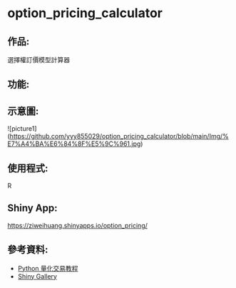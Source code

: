 # option_pricing_calculator
## 作品:
選擇權訂價模型計算器
## 功能:
## 示意圖:
![picture1] (https://github.com/yyy855029/option_pricing_calculator/blob/main/Img/%E7%A4%BA%E6%84%8F%E5%9C%961.jpg)
## 使用程式:
R
## Shiny App:
https://ziweihuang.shinyapps.io/option_pricing/
## 參考資料:
* [Python 量化交易教程](https://blog.lofyer.org/wp-content/uploads/python-quant-uqer.pdf)
* [Shiny Gallery](https://shiny.rstudio.com/gallery/)
